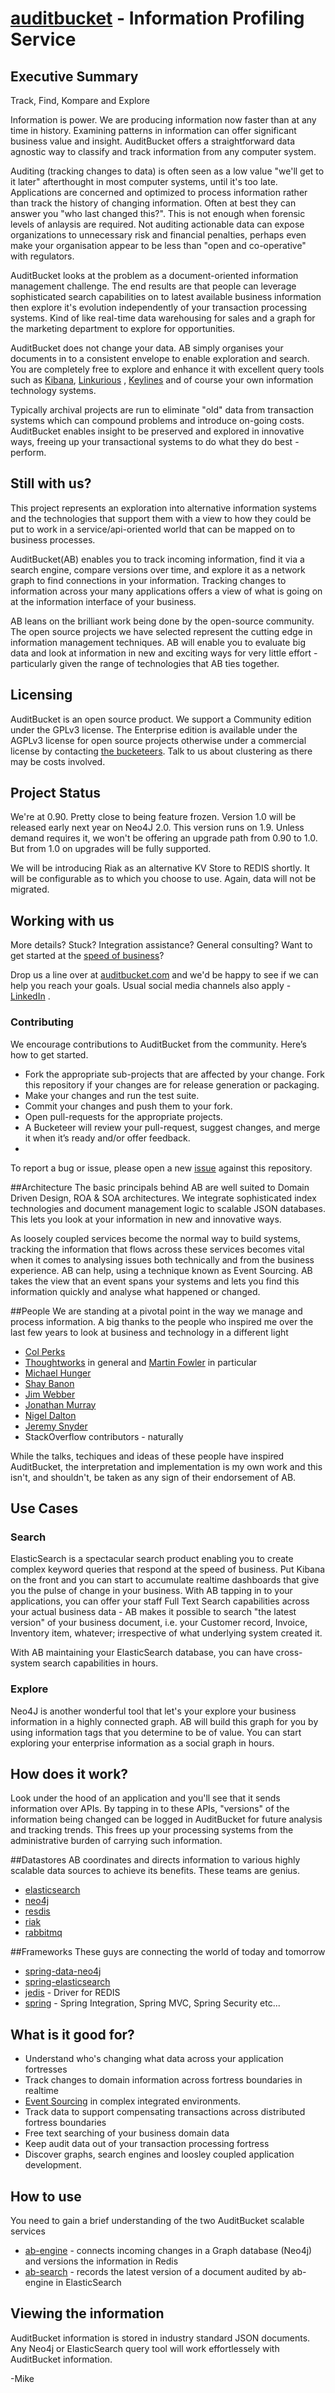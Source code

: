 [auditbucket](http://auditbucket.com)  - Information Profiling Service
===========

## Executive Summary
Track, Find, Kompare and Explore

Information is power. We are producing information now faster than at any time in history. Examining patterns in information can offer significant business value and insight. AuditBucket offers a straightforward data agnostic way to classify and track information from any computer system.

Auditing (tracking changes to data) is often seen as a low value "we'll get to it later" afterthought in most computer systems, until it's too late. Applications are concerned and optimized to process information rather than track the history of changing information. Often at best they can answer you "who last changed this?". This is not enough when forensic levels of anlaysis are required. Not auditing actionable data can expose organizations to unnecessary risk and financial penalties, perhaps even make your organisation appear to be less than "open and co-operative" with regulators. 

AuditBucket looks at the problem as a document-oriented information management challenge. The end results are that people can leverage sophisticated search capabilities on to latest available business information then explore it's evolution independently of your transaction processing systems. Kind of like real-time data warehousing for sales and a graph for the marketing department to explore for opportunities.

AuditBucket does not change your data. AB simply organises your documents in to a consistent envelope to enable exploration and search. You are completely free to explore and enhance it with excellent query tools such as [Kibana](http://www.elasticsearch.org/overview/kibana/), [Linkurious](http://linkurio.us/) , [Keylines](http://keylines.com/) and of course your own information technology systems. 

Typically archival projects are run to eliminate "old" data from transaction systems which can compound problems and introduce on-going costs. AuditBucket enables insight to be preserved and explored in innovative ways, freeing up your transactional systems to do what they do best - perform.

## Still with us?
This project represents an exploration into alternative information systems and the technologies that support them with a view to how they could be put to work in a service/api-oriented world that can be mapped on to business processes. 

AuditBucket(AB) enables you to track incoming information, find it via a search engine, compare versions over time, and explore it as a network graph to find connections in your information. Tracking changes to information across your many applications offers a view of what is going on at the information interface of your business.

AB leans on the brilliant work being done by the open-source community. The open source projects we have selected represent the cutting edge in information management techniques. AB will enable you to evaluate big data and look at information in new and exciting ways for very little effort - particularly given the range of technologies that AB ties together.  

## Licensing
AuditBucket is an open source product. We support a Community edition under the GPLv3 license. The Enterprise edition is available under the AGPLv3 license for open source projects otherwise under a commercial license by contacting [the bucketeers](http://auditbucket.com/contact-auditbucket/). Talk to us about clustering as there may be costs involved.

## Project Status
We're at 0.90. Pretty close to being feature frozen. Version 1.0 will be released early next year on Neo4J 2.0. This version runs on 1.9. Unless demand requires it, we won't be offering an upgrade path from 0.90 to 1.0. But from 1.0 on upgrades will be fully supported.

We will be introducing Riak as an alternative KV Store to REDIS shortly. It will be configurable as to which you choose to use. Again, data will not be migrated.

## Working with us
More details? Stuck? Integration assistance? General consulting? Want to get started at the [speed of business](http://www.adamalthus.com/blog/2013/06/05/cloud-computing-and-complexity/#more-890)? 

Drop us a line over at [auditbucket.com](http://auditbucket.com/contact-auditbucket/) and we'd be happy to see if we can help you reach your goals. Usual social media channels also apply - [LinkedIn](http://www.linkedin.com/company/3361595) .

### Contributing
We encourage contributions to AuditBucket from the community. Here’s how to get started.

* Fork the appropriate sub-projects that are affected by your change. Fork this repository if your changes are for release generation or packaging.
* Make your changes and run the test suite.
* Commit your changes and push them to your fork.
* Open pull-requests for the appropriate projects.
* A Bucketeer will review your pull-request, suggest changes, and merge it when it’s ready and/or offer feedback.
* 
To report a bug or issue, please open a new [issue](https://github.com/monowai/auditbucket/issues) against this repository.

##Architecture
The basic principals behind AB are well suited to Domain Driven Design, ROA & SOA architectures. We integrate sophisticated index technologies and document management logic to scalable JSON databases. This lets you look at your information in new and innovative ways.  

As loosely coupled services become the normal way to build systems, tracking the information that flows across these services becomes vital when it comes to analysing issues both technically and from the business experience. AB can help, using a technique known as Event Sourcing. AB takes the view that an event spans your systems and lets you find this information quickly and analyse what happened or changed. 

##People
We are standing at a pivotal point in the way we manage and process information.
A big thanks to the people who inspired me over the last few years to look at business and technology in a different light 
* [Col Perks](http://www.linkedin.com/pub/col-perks/5/416/b3b)
* [Thoughtworks](http://www.thoughtworks.com) in general and [Martin Fowler](http://martinfowler.com/) in particular
* [Michael Hunger](http://stackoverflow.com/users/728812/michael-hunger)
* [Shay Banon](http://www.elasticsearch.com/about/team/)
* [Jim Webber](http://jimwebber.org/)
* [Jonathan Murray](http://www.adamalthus.com/about/)
* [Nigel Dalton](http://www.linkedin.com/in/nigeldalton)
* [Jeremy Snyder](http://entiviti.com)
* StackOverflow contributors - naturally

While the talks, techiques and ideas of these people have inspired AuditBucket, the interpretation and implementation is my own work and this isn't, and shouldn't, be taken as any sign of their endorsement of AB. 

## Use Cases
### Search
ElasticSearch is a spectacular search product enabling you to create complex keyword queries that respond at the speed of business. Put Kibana on the front and you can start to accumulate realtime dashboards that give you the pulse of change in your business. With AB tapping in to your applications, you can offer your staff Full Text Search capabilities across your actual business data - AB makes it possible to search "the latest version" of your business document, i.e. your Customer record, Invoice, Inventory item, whatever; irrespective of what underlying system created it. 

With AB maintaining your ElasticSearch database, you can have cross-system search capabilities in hours.

### Explore
Neo4J is another wonderful tool that let's your explore your business information in a highly connected graph. AB will build this graph for you by using information tags that you determine to be of value. You can start exploring your enterprise information as a social graph in hours.

## How does it work?
Look under the hood of an application and you'll see that it sends information over APIs. By tapping in to these APIs, "versions" of the information being changed can be logged in AuditBucket for future analysis and tracking trends. This frees up your processing systems from the administrative burden of carrying such information. 

##Datastores
AB coordinates and directs information to various highly scalable data sources to achieve its benefits. These teams are genius. 
* [elasticsearch](https://github.com/elasticsearch/elasticsearch)
* [neo4j](https://github.com/neo4j/neo4j)
* [resdis](https://github.com/antirez/redis)
* [riak](http://basho.com/riak/)
* [rabbitmq](https://github.com/rabbitmq/rabbitmq-server)

##Frameworks
These guys are connecting the world of today and tomorrow
* [spring-data-neo4j](https://github.com/SpringSource/spring-data-neo4j)
* [spring-elasticsearch](https://github.com/dadoonet/spring-elasticsearch)
* [jedis](https://github.com/xetorthio/jedis) - Driver for REDIS
* [spring](http://spring.io/) - Spring Integration, Spring MVC, Spring Security etc...


## What is it good for?
* Understand who's changing what data across your application fortresses
* Track changes to domain information across fortress boundaries in realtime
* [Event Sourcing](http://martinfowler.com/eaaDev/EventSourcing.html) in complex integrated environments.
* Track data to support compensating transactions across distributed fortress boundaries
* Free text searching of your business domain data
* Keep audit data out of your transaction processing fortress
* Discover graphs, search engines and loosley coupled application development. 

## How to use
You need to gain a brief understanding of the two AuditBucket scalable services
* [ab-engine](ab-engine/README.md) - connects incoming changes in a Graph database (Neo4j) and versions the information in Redis
* [ab-search](ab-search/README.md) - records the latest version of a document audited by ab-engine in ElasticSearch

## Viewing the information
AuditBucket information is stored in industry standard JSON documents. Any Neo4j or ElasticSearch query tool will work effortlessely with AuditBucket information. 


-Mike
